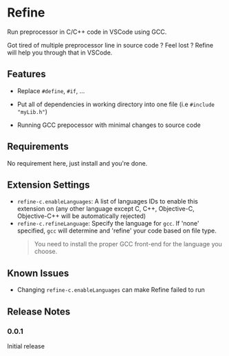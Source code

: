 # Refine

Run preprocessor in C/C++ code in VSCode using GCC.

Got tired of multiple preprocessor line in source code ? Feel lost ? Refine will help you through that in VSCode.

## Features

- Replace `#define`, `#if`, ...

- Put all of dependencies in working directory into one file (i.e `#include "myLib.h"`)

- Running GCC prepocessor with minimal changes to source code

## Requirements

No requirement here, just install and you're done.

## Extension Settings

- `refine-c.enableLanguages`: A list of languages IDs to enable this extension on (any other language except C, C++, Objective-C, Objective-C++ will be automatically rejected)
- `refine-c.refineLanguage`: Specify the language for `gcc`. If 'none' specified, `gcc` will determine and 'refine' your code based on file type.
  > You need to install the proper GCC front-end for the language you choose.

## Known Issues

- Changing `refine-c.enableLanguages` can make Refine failed to run

## Release Notes

### 0.0.1

Initial release
